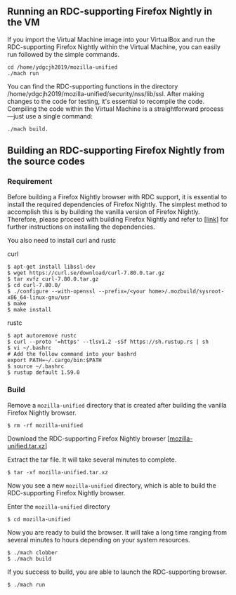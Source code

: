 ## Running an RDC-supporting Firefox Nightly in the VM
If you import the Virtual Machine image into your VirtualBox and run the RDC-supporting Firefox Nightly within the Virtual Machine, you can easily run followed by the simple commands.
```
cd /home/ydgcjh2019/mozilla-unified
./mach run
```
You can find the RDC-supporting functions in the directory /home/ydgcjh2019/mozilla-unified/security/nss/lib/ssl. After making changes to the code for testing, it's essential to recompile the code. Compiling the code within the Virtual Machine is a straightforward process—just use a single command:
```
./mach build.
```

## Building an RDC-supporting Firefox Nightly from the source codes

### Requirement
Before building a Firefox Nightly browser with RDC support, it is essential to install the required dependencies of Firefox Nightly. The simplest method to accomplish this is by building the vanilla version of Firefox Nightly. Therefore, please proceed with building Firefox Nightly and refer to [[link](https://firefox-source-docs.mozilla.org/setup/linux_build.html)] for further instructions on installing the dependencies.

You also need to install curl and rustc

curl
```
$ apt-get install libssl-dev
$ wget https://curl.se/download/curl-7.80.0.tar.gz
$ tar xvfz curl-7.80.0.tar.gz
$ cd curl-7.80.0/
$ ./configure --with-openssl --prefix=/<your home>/.mozbuild/sysroot-x86_64-linux-gnu/usr
$ make
$ make install
```
rustc
```
$ apt autoremove rustc
$ curl --proto '=https' --tlsv1.2 -sSf https://sh.rustup.rs | sh
$ vi ~/.bashrc
# Add the follow command into your bashrd
export PATH=~/.cargo/bin:$PATH
$ source ~/.bashrc
$ rustup default 1.59.0
```

### Build
Remove a `mozilla-unified` directory that is created after building the vanilla Firefox Nightly browser.
```
$ rm -rf mozilla-unified
```
Download the RDC-supporting Firefox Nightly browser [[mozilla-unified.tar.xz](https://drive.google.com/file/d/1k74gSh-nYOXFPo5tycP6JgKATgElORvt/view?usp=sharing)]

Extract the tar file. It will take several minutes to complete.
```
$ tar -xf mozilla-unified.tar.xz
```
Now you see a new `mozilla-unified` directory, which is able to build the RDC-supporting Firefox Nightly browser.

Enter the `mozilla-unified` directory
```
$ cd mozilla-unified
```
Now you are ready to build the browser. It will take a long time ranging from several minutes to hours depending on your system resources.
```
$ ./mach clobber
$ ./mach build
```
If you success to build, you are able to launch the RDC-supporting browser.
```
$ ./mach run
```
